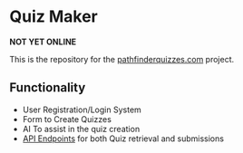 
# Quiz Maker
**NOT YET ONLINE** 

This is the repository for the [pathfinderquizzes.com](https://pathfinderquizzes.com) project. 

## Functionality
 - User Registration/Login System
 - Form to Create Quizzes
 - AI To assist in the quiz creation
 - [API Endpoints](api_endpoints.md) for both Quiz retrieval and submissions

